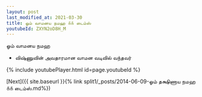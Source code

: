 ```yaml
---
layout: post
last_modified_at: 2021-03-30
title: ஓம் வாமனய நமஹ ௧௧ டைம்ஸ்
youtubeId: ZXYN2oD8H_M
---
```

 
 
 ஓம் வாமனய நமஹ  
 
 -  விஷ்ணுவின் அவதாரமான வாமன வடிவில் வந்தவர் 
 
  
 
  
 
 
 
 
 
 


{% include youtubePlayer.html id=page.youtubeId %}
 
[Next]({{ site.baseurl }}{% link  split1/_posts/2014-06-09-ஓம் தக்ஷிணாய நமஹ ௧௧ டைம்ஸ்.md%})
 

